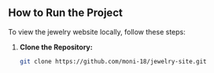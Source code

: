 ## How to Run the Project

To view the jewelry website locally, follow these steps:

1. **Clone the Repository:**
   ```bash
   git clone https://github.com/moni-18/jewelry-site.git


